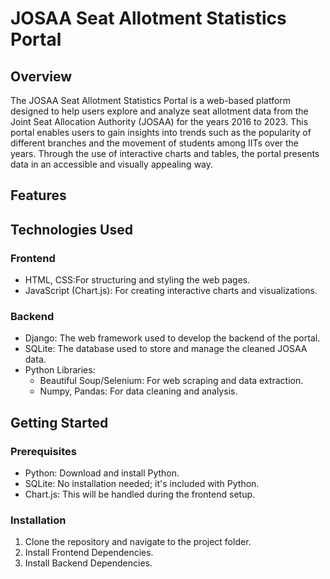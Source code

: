 # JOSAA Seat Allotment Statistics Portal
## Overview
The JOSAA Seat Allotment Statistics Portal is a web-based platform designed to help users explore and analyze seat allotment data from the Joint Seat Allocation Authority (JOSAA) for the years 2016 to 2023. This portal enables users to gain insights into trends such as the popularity of different branches and the movement of students among IITs over the years. Through the use of interactive charts and tables, the portal presents data in an accessible and visually appealing way.

## Features


## Technologies Used
### Frontend
- HTML, CSS:For structuring and styling the web pages.
- JavaScript (Chart.js): For creating interactive charts and visualizations.

### Backend
- Django: The web framework used to develop the backend of the portal.
- SQLite: The database used to store and manage the cleaned JOSAA data.
- Python Libraries:
  - Beautiful Soup/Selenium: For web scraping and data extraction.
  - Numpy, Pandas: For data cleaning and analysis.

## Getting Started
### Prerequisites
- Python: Download and install Python.
- SQLite: No installation needed; it's included with Python.
- Chart.js: This will be handled during the frontend setup.

### Installation
1. Clone the repository and navigate to the project folder.
2. Install Frontend Dependencies.
3. Install Backend Dependencies.




